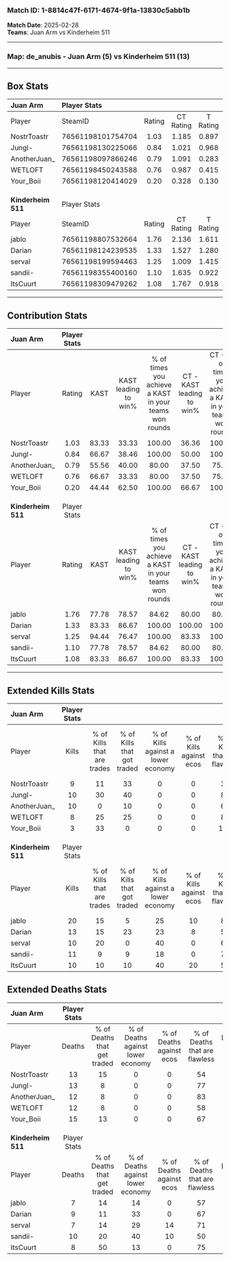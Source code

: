 ### Match ID: 1-8814c47f-6171-4674-9f1a-13830c5abb1b  
**Match Date**: 2025-02-28  
**Teams**: Juan Arm vs Kinderheim 511  

---  

### **Map**: de_anubis - Juan Arm (5) vs Kinderheim 511 (13)  
---  

## Box Stats  

| **Juan Arm**       | Player Stats      |        |           |          |       |       |       |         |        |      |     |
| :- | :- | :-: | :-: | :-: | :-: | :-: | :-: | :-: | :-: | :-: | :-: |
| Player             | SteamID           | Rating | CT Rating | T Rating | KAST  |  ADR  | Kills | Assists | Deaths | K/D  | HS% |
| NostrToastr        | 76561198101754704 |  1.03  |   1.185   |  0.897   | 83.33 | 84.0  |   9   |    8    |   13   | 0.69 | 44  |
| Jungl-             | 76561198130225066 |  0.84  |   1.021   |  0.968   | 66.67 | 58.4  |  10   |    1    |   13   | 0.77 | 40  |
| AnotherJuan_       | 76561198097866246 |  0.79  |   1.091   |  0.283   | 55.56 | 59.1  |  10   |    2    |   12   | 0.83 | 60  |
| WETLOFT            | 76561198450243588 |  0.76  |   0.987   |  0.415   | 66.67 | 51.5  |   8   |    4    |   12   | 0.67 | 12  |
| Your_Boii          | 76561198120414029 |  0.20  |   0.328   |  0.130   | 44.44 | 33.1  |   3   |    2    |   15   | 0.20 | 33  |
|                    |                   |        |           |          |       |       |       |         |        |      |     |
|                    |                   |        |           |          |       |       |       |         |        |      |     |
|                    |                   |        |           |          |       |       |       |         |        |      |     |
| **Kinderheim 511** | Player Stats      |        |           |          |       |       |       |         |        |      |     |
| Player             | SteamID           | Rating | CT Rating | T Rating | KAST  |  ADR  | Kills | Assists | Deaths | K/D  | HS% |
| jablo              | 76561198807532664 |  1.76  |   2.136   |  1.611   | 77.78 | 111.6 |  20   |    3    |   7    | 2.86 | 50  |
| Darian             | 76561198124239535 |  1.33  |   1.527   |  1.280   | 83.33 | 88.6  |  13   |    4    |   9    | 1.44 | 61  |
| serval             | 76561198199594463 |  1.25  |   1.009   |  1.415   | 94.44 | 63.1  |  10   |    4    |   7    | 1.43 | 30  |
| sandii-            | 76561198355400160 |  1.10  |   1.635   |  0.922   | 77.78 | 69.5  |  11   |    3    |   10   | 1.10 | 81  |
| ItsCuurt           | 76561198309479262 |  1.08  |   1.767   |  0.918   | 83.33 | 47.8  |  10   |    3    |   8    | 1.25 | 50  |
---  

## Contribution Stats  

| **Juan Arm**       | Player Stats |       |                      |                                                        |                           |                                                             |                          |                                                            |
| :- | :-: | :-: | :-: | :-: | :-: | :-: | :-: | :-: |
| Player             |    Rating    | KAST  | KAST leading to win% | % of times you achieve a KAST in your teams won rounds | CT - KAST leading to win% | CT - % of times you achieve a KAST in your teams won rounds | T - KAST leading to win% | T - % of times you achieve a KAST in your teams won rounds |
| NostrToastr        |     1.03     | 83.33 |        33.33         |                         100.00                         |           36.36           |                           100.00                            |          25.00           |                           100.00                           |
| Jungl-             |     0.84     | 66.67 |        38.46         |                         100.00                         |           50.00           |                           100.00                            |          20.00           |                           100.00                           |
| AnotherJuan_       |     0.79     | 55.56 |        40.00         |                         80.00                          |           37.50           |                            75.00                            |          50.00           |                           100.00                           |
| WETLOFT            |     0.76     | 66.67 |        33.33         |                         80.00                          |           37.50           |                            75.00                            |          25.00           |                           100.00                           |
| Your_Boii          |     0.20     | 44.44 |        62.50         |                         100.00                         |           66.67           |                           100.00                            |          50.00           |                           100.00                           |
|                    |              |       |                      |                                                        |                           |                                                             |                          |                                                            |
|                    |              |       |                      |                                                        |                           |                                                             |                          |                                                            |
|                    |              |       |                      |                                                        |                           |                                                             |                          |                                                            |
| **Kinderheim 511** | Player Stats |       |                      |                                                        |                           |                                                             |                          |                                                            |
| Player             |    Rating    | KAST  | KAST leading to win% | % of times you achieve a KAST in your teams won rounds | CT - KAST leading to win% | CT - % of times you achieve a KAST in your teams won rounds | T - KAST leading to win% | T - % of times you achieve a KAST in your teams won rounds |
| jablo              |     1.76     | 77.78 |        78.57         |                         84.62                          |           80.00           |                            80.00                            |          77.78           |                           87.50                            |
| Darian             |     1.33     | 83.33 |        86.67         |                         100.00                         |          100.00           |                           100.00                            |          80.00           |                           100.00                           |
| serval             |     1.25     | 94.44 |        76.47         |                         100.00                         |           83.33           |                           100.00                            |          72.73           |                           100.00                           |
| sandii-            |     1.10     | 77.78 |        78.57         |                         84.62                          |           80.00           |                            80.00                            |          77.78           |                           87.50                            |
| ItsCuurt           |     1.08     | 83.33 |        86.67         |                         100.00                         |           83.33           |                           100.00                            |          88.89           |                           100.00                           |
---  

## Extended Kills Stats  

| **Juan Arm**       | Player Stats |                            |                            |                                    |                         |                              |                                 |                                       |                    |           |
| :- | :-: | :-: | :-: | :-: | :-: | :-: | :-: | :-: | :-: | :-: |
| Player             |    Kills     | % of Kills that are trades | % of Kills that got traded | % of Kills against a lower economy | % of Kills against ecos | % of Kills that are flawless | % of Kills that are close duels | % of Kills that are assisted by flash | Pistol Round Kills | AWP Kills |
| NostrToastr        |      9       |             11             |             33             |                 0                  |            0            |              33              |                0                |                   0                   |         0          |     2     |
| Jungl-             |      10      |             30             |             40             |                 0                  |            0            |              80              |                0                |                  10                   |         6          |     1     |
| AnotherJuan_       |      10      |             0              |             10             |                 0                  |            0            |              60              |                0                |                   0                   |         0          |     0     |
| WETLOFT            |      8       |             25             |             25             |                 0                  |            0            |              88              |                0                |                   0                   |         0          |     0     |
| Your_Boii          |      3       |             33             |             0              |                 0                  |            0            |             100              |                0                |                   0                   |         0          |     0     |
|                    |              |                            |                            |                                    |                         |                              |                                 |                                       |                    |           |
|                    |              |                            |                            |                                    |                         |                              |                                 |                                       |                    |           |
|                    |              |                            |                            |                                    |                         |                              |                                 |                                       |                    |           |
| **Kinderheim 511** | Player Stats |                            |                            |                                    |                         |                              |                                 |                                       |                    |           |
| Player             |    Kills     | % of Kills that are trades | % of Kills that got traded | % of Kills against a lower economy | % of Kills against ecos | % of Kills that are flawless | % of Kills that are close duels | % of Kills that are assisted by flash | Pistol Round Kills | AWP Kills |
| jablo              |      20      |             15             |             5              |                 25                 |           10            |              85              |                0                |                   0                   |         0          |     2     |
| Darian             |      13      |             15             |             23             |                 23                 |            8            |              54              |                8                |                   8                   |         0          |     1     |
| serval             |      10      |             20             |             0              |                 40                 |            0            |              60              |               20                |                   0                   |         6          |     1     |
| sandii-            |      11      |             9              |             9              |                 18                 |            0            |              73              |               18                |                   0                   |         0          |     3     |
| ItsCuurt           |      10      |             10             |             10             |                 40                 |           20            |              50              |                0                |                   0                   |         0          |     3     |
## Extended Deaths Stats  

| **Juan Arm**       | Player Stats |                             |                                   |                          |                               |                            |                           |               |
| :- | :-: | :-: | :-: | :-: | :-: | :-: | :-: | :-: |
| Player             |    Deaths    | % of Deaths that get traded | % of Deaths against lower economy | % of Deaths against ecos | % of Deaths that are flawless | % of Deaths that are close | % of Deaths while blinded | Deaths to AWP |
| NostrToastr        |      13      |             15              |                 0                 |            0             |              54               |             8              |             8             |       2       |
| Jungl-             |      13      |              8              |                 0                 |            0             |              77               |             0              |             0             |       0       |
| AnotherJuan_       |      12      |              8              |                 0                 |            0             |              83               |             8              |             0             |       1       |
| WETLOFT            |      12      |              8              |                 0                 |            0             |              58               |             8              |             0             |       1       |
| Your_Boii          |      15      |             13              |                 0                 |            0             |              67               |             13             |             0             |       2       |
|                    |              |                             |                                   |                          |                               |                            |                           |               |
|                    |              |                             |                                   |                          |                               |                            |                           |               |
|                    |              |                             |                                   |                          |                               |                            |                           |               |
| **Kinderheim 511** | Player Stats |                             |                                   |                          |                               |                            |                           |               |
| Player             |    Deaths    | % of Deaths that get traded | % of Deaths against lower economy | % of Deaths against ecos | % of Deaths that are flawless | % of Deaths that are close | % of Deaths while blinded | Deaths to AWP |
| jablo              |      7       |             14              |                14                 |            0             |              57               |             0              |             0             |       0       |
| Darian             |      9       |             11              |                33                 |            0             |              67               |             0              |             0             |       1       |
| serval             |      7       |             14              |                29                 |            14            |              71               |             0              |             0             |       0       |
| sandii-            |      10      |             20              |                40                 |            10            |              50               |             0              |             0             |       2       |
| ItsCuurt           |      8       |             50              |                13                 |            0             |              75               |             0              |            13             |       3       |
